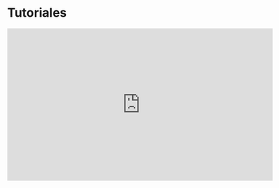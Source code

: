 # Tutoriales

<iframe width="610" height="350"
  sandbox="allow-same-origin allow-scripts allow-popups"
  src="https://diode.zone/videos/embed/u1ibmAuK7JYffUjXXttpKB?title=0&warningTitle=0&peertubeLink=0"
  frameborder="0" allowfullscreen>
</iframe>

